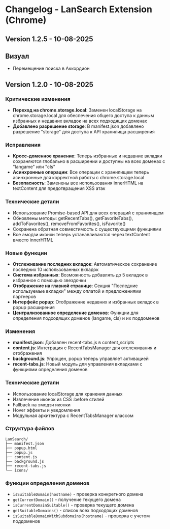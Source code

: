# Changelog - LanSearch Extension (Chrome)

## Version 1.2.5 - 10-08-2025

## Визуал
- Перемещение поиска в Аккордион

## Version 1.2.0 - 10-08-2025
### Критические изменения
- **Переход на chrome.storage.local**: Заменен localStorage на chrome.storage.local для обеспечения общего доступа к данным избранных и недавних вкладок на всех подходящих доменах
- **Добавлено разрешение storage**: В manifest.json добавлено разрешение "storage" для доступа к API хранилища расширения

### Исправления
- **Кросс-доменное хранение**: Теперь избранные и недавние вкладки сохраняются глобально в расширении и доступны на всех доменах с "langame" или "cls"
- **Асинхронные операции**: Все операции с хранилищем теперь асинхронные для корректной работы с chrome.storage.local
- **Безопасность**: Заменены все использования innerHTML на textContent для предотвращения XSS атак

### Технические детали
- Использование Promise-based API для всех операций с хранилищем
- Обновлены методы: getRecentTabs(), getFavoriteTabs(), addToFavorites(), removeFromFavorites(), isFavorite()
- Сохранена обратная совместимость с существующими функциями
- Все эмодзи иконки теперь устанавливаются через textContent вместо innerHTML


### Новые функции
- **Отслеживание последних вкладок**: Автоматическое сохранение последних 10 использованных вкладок
- **Система избранных**: Возможность добавлять до 5 вкладок в избранное с помощью звездочки
- **Отображение на главной странице**: Секция "Последние используемые вкладки" между оплатой и предложениями партнеров
- **Интерфейс popup**: Отображение недавних и избранных вкладок в popup расширения
- **Централизованное определение доменов**: Функции для определения подходящих доменов (langame, cls) и их поддоменов

### Изменения
- **manifest.json**: Добавлен recent-tabs.js в content_scripts
- **content.js**: Интеграция с RecentTabsManager для отслеживания и отображения
- **background.js**: Упрощен, popup теперь управляет активацией
- **recent-tabs.js**: Новый модуль для управления вкладками с функциями определения доменов

### Технические детали
- Использование localStorage для хранения данных
- Извлечение иконок из CSS :before стилей
- Fallback на эмодзи иконки
- Hover эффекты и уведомления
- Модульная архитектура с RecentTabsManager классом

### Структура файлов
```
LanSearch/
├── manifest.json
├── popup.html
├── popup.js
├── content.js
├── background.js
├── recent-tabs.js
└── icons/
```

### Функции определения доменов
- `isSuitableDomain(hostname)` - проверка конкретного домена
- `getCurrentDomain()` - получение текущего домена
- `isCurrentDomainSuitable()` - проверка текущего домена
- `getSuitableDomains()` - список всех подходящих доменов
- `isSuitableDomainWithSubdomains(hostname)` - проверка с учетом поддоменов
